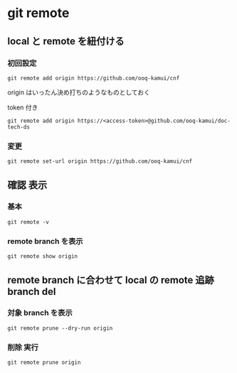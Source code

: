 
# git remote


## local と remote を紐付ける

### 初回設定

```
git remote add origin https://github.com/ooq-kamui/cnf
```

origin はいったん決め打ちのようなものとしておく


token 付き

```
git remote add origin https://<access-token>@github.com/ooq-kamui/doc-tech-ds
```


### 変更

```
git remote set-url origin https://github.com/ooq-kamui/cnf
```



## 確認 表示

### 基本

```
git remote -v
```


### remote branch を表示

```
git remote show origin
```



## remote branch に合わせて local の remote 追跡 branch del

### 対象 branch を表示

```
git remote prune --dry-run origin
```

### 削除 実行

```
git remote prune origin
```


